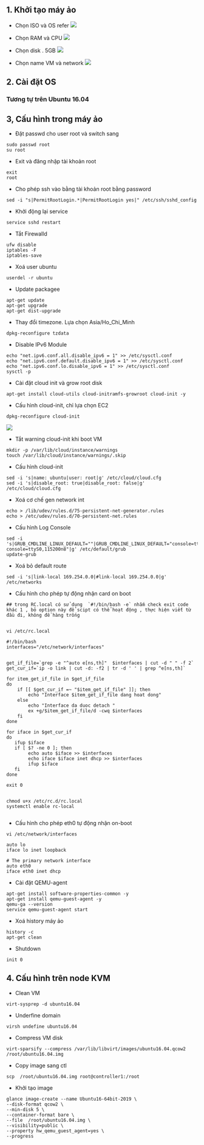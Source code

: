 ## 1. Khởi tạo máy ảo


- Chọn ISO và OS refer
![](https://i.imgur.com/YfFZn0J.png)


- Chọn RAM và CPU
![](https://i.imgur.com/NdnVWea.png)



- Chọn disk . 5GB
![](https://i.imgur.com/Tv4gShA.png)


- Chọn name VM và network
![](https://i.imgur.com/X4mZqNH.png)

## 2. Cài đặt OS 

### Tương tự trên Ubuntu 16.04


## 3, Cấu hình trong máy ảo


- Đặt passwd cho user root và switch sang 
```
sudo passwd root
su root 
```

- Exit và đăng nhập tài khoản root
```
exit
root
```


- Cho phép ssh vào bằng tài khoản root bằng password
```
sed -i "s|PermitRootLogin.*|PermitRootLogin yes|" /etc/ssh/sshd_config
```
- Khởi động lại service 
```
service sshd restart
```

- Tắt Firewalld
```
ufw disable
iptables -F
iptables-save
```

- Xoá user ubuntu
```
userdel -r ubuntu
```

- Update packagee
```
apt-get update
apt-get upgrade
apt-get dist-upgrade

```

- Thay đổi timezone. Lựa chọn Asia/Ho_Chi_Minh
```
dpkg-reconfigure tzdata
```

- Disable IPv6 Module
```
echo "net.ipv6.conf.all.disable_ipv6 = 1" >> /etc/sysctl.conf 
echo "net.ipv6.conf.default.disable_ipv6 = 1" >> /etc/sysctl.conf 
echo "net.ipv6.conf.lo.disable_ipv6 = 1" >> /etc/sysctl.conf
sysctl -p
```

- Cài đặt cloud init và grow root disk
```
apt-get install cloud-utils cloud-initramfs-growroot cloud-init -y

```

- Cấu hình cloud-init, chỉ lựa chọn EC2
```
dpkg-reconfigure cloud-init

```

![](https://i.imgur.com/NMYI3Ef.png)


- Tắt warning cloud-init khi boot VM
```
mkdir -p /var/lib/cloud/instance/warnings
touch /var/lib/cloud/instance/warnings/.skip
```

- Cấu hình cloud-init
```
sed -i 's|name: ubuntu|user: root|g' /etc/cloud/cloud.cfg
sed -i 's|disable_root: true|disable_root: false|g' /etc/cloud/cloud.cfg
```


- Xoá cơ chế gen network int
```
echo > /lib/udev/rules.d/75-persistent-net-generator.rules
echo > /etc/udev/rules.d/70-persistent-net.rules
```

- Cấu hình Log Console
```
sed -i 's|GRUB_CMDLINE_LINUX_DEFAULT=""|GRUB_CMDLINE_LINUX_DEFAULT="console=tty0 console=ttyS0,115200n8"|g' /etc/default/grub
update-grub
```

- Xoá bỏ default route
```
sed -i 's|link-local 169.254.0.0|#link-local 169.254.0.0|g' /etc/networks

```


- Cấu hình cho phép tự động nhận card on boot
```
## trong RC.local có sử dụng  `#!/bin/bash -e` nhắm check exit code khác 1 , bỏ option này để scipt có thể hoạt động , thực hiện viết từ đầu đi, không để hàng trống


vi /etc/rc.local

#!/bin/bash
interfaces="/etc/network/interfaces"


get_if_file=`grep -e "^auto e[ns,th]"  $interfaces | cut -d " " -f 2`
get_cur_if=`ip -o link | cut -d: -f2 | tr -d ' ' | grep ^e[ns,th]`

for item_get_if_file in $get_if_file
do 
    if [[ $get_cur_if =~ "$item_get_if_file" ]]; then
        echo "Interface $item_get_if_file dang hoat dong"
    else
        echo "Interface da duoc detach "
        ex +g/$item_get_if_file/d -cwq $interfaces
    fi
done 

for iface in $get_cur_if
do
   ifup $iface
   if [ $? -ne 0 ]; then
        echo auto $iface >> $interfaces
        echo iface $iface inet dhcp >> $interfaces
        ifup $iface
   fi
done

exit 0


chmod u+x /etc/rc.d/rc.local
systemctl enable rc-local


```

- Cấu hình cho phép eth0 tự động nhận on-boot
```
vi /etc/network/interfaces

auto lo
iface lo inet loopback

# The primary network interface
auto eth0
iface eth0 inet dhcp
```

- Cài đặt QEMU-agent
```
apt-get install software-properties-common -y
apt-get install qemu-guest-agent -y
qemu-ga --version
service qemu-guest-agent start
```

- Xoá history máy ảo
```
history -c 
apt-get clean

```

- Shutdown

```
init 0
```


## 4. Cấu hình trên node KVM


- Clean VM
```
virt-sysprep -d ubuntu16.04

```

- Underfine domain
```
virsh undefine ubuntu16.04
```

- Compress VM disk
```
virt-sparsify --compress /var/lib/libvirt/images/ubuntu16.04.qcow2 /root/ubuntu16.04.img

```

- Copy image sang ctl
```
scp  /root/ubuntu16.04.img root@controller1:/root
```

- Khởi tạo image
```
glance image-create --name Ubuntu16-64bit-2019 \
--disk-format qcow2 \
--min-disk 5 \
--container-format bare \
--file  /root/ubuntu16.04.img \
--visibility=public \
--property hw_qemu_guest_agent=yes \
--progress
```

